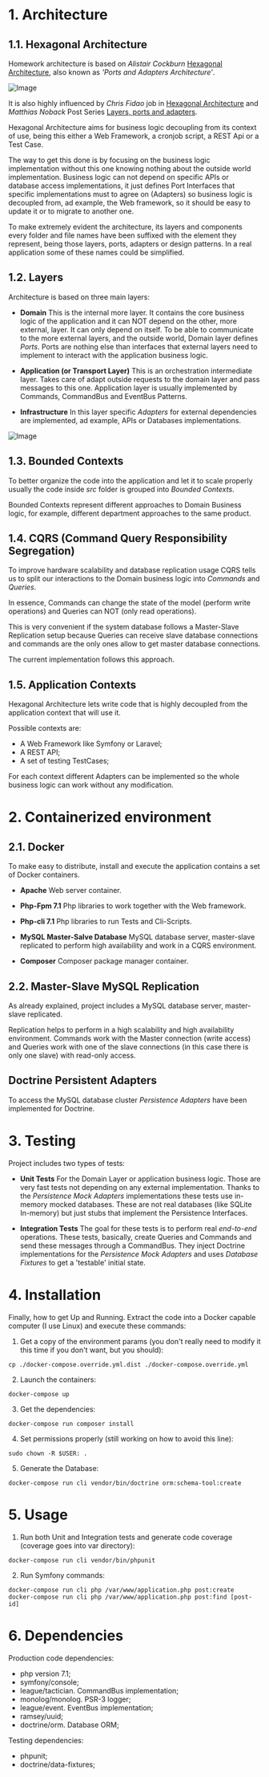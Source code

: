 # 1. Architecture

## 1.1. Hexagonal Architecture

Homework architecture is based on *Alistair Cockburn* 
[Hexagonal Architecture](http://alistair.cockburn.us/Hexagonal+architecture), also known as *'Ports and Adapters 
Architecture'*.

![Image](http://alistair.cockburn.us/get/2301)

It is also highly influenced by *Chris Fidao* job in [Hexagonal Architecture](http://fideloper.com/hexagonal-architecture)
and *Matthias Noback* Post Series [Layers, ports and adapters](https://matthiasnoback.nl/2017/08/layers-ports-and-adapters-part-2-layers/).

Hexagonal Architecture aims for business logic decoupling from its context of use, being this either a Web Framework, a 
cronjob script, a REST Api or a Test Case.

The way to get this done is by focusing on the business logic implementation without this one knowing nothing about the 
outside world implementation. Business logic can not depend on specific APIs or database access implementations, it just 
defines Port Interfaces that specific implementations must to agree on (Adapters) so business logic is decoupled from,
ad example, the Web framework, so it should be easy to update it or to migrate to another one. 

To make extremely evident the architecture, its layers and components every folder and file names have been suffixed 
with the element they represent, being those layers, ports, adapters or design patterns. In a real application some of 
these names could be simplified.

## 1.2. Layers

Architecture is based on three main layers:

* **Domain**
This is the internal more layer. It contains the core business logic of the application and it can NOT depend on the 
other, more external, layer. It can only depend on itself.
To be able to communicate to the more external layers, and the outside world, Domain layer defines *Ports*. Ports 
are nothing else than interfaces that external layers need to implement to interact with the application business logic. 

* **Application (or Transport Layer)**
This is an orchestration intermediate layer. Takes care of adapt outside requests to the domain layer and pass messages
to this one.
Application layer is usually implemented by Commands, CommandBus and EventBus Patterns. 

* **Infrastructure**
In this layer specific *Adapters* for external dependencies are implemented, ad example, APIs or Databases 
implementations.

![Image](https://speakerd.s3.amazonaws.com/presentations/de8629f0bf520131c2e20239d959ba18/slide_11.jpg?1400675141)

## 1.3. Bounded Contexts

To better organize the code into the application and let it to scale properly usually the code inside *src* folder is
grouped into *Bounded Contexts*.

Bounded Contexts represent different approaches to Domain Business logic, for example, different department approaches 
to the same product.

## 1.4. CQRS (Command Query Responsibility Segregation)

To improve hardware scalability and database replication usage CQRS tells us to split our interactions to the Domain 
business logic into *Commands* and *Queries*.

In essence, Commands can change the state of the model (perform write operations) and Queries can NOT (only read 
operations).

This is very convenient if the system database follows a Master-Slave Replication setup because Queries can receive 
slave database connections and commands are the only ones allow to get master database connections.

The current implementation follows this approach.

## 1.5. Application Contexts

Hexagonal Architecture lets write code that is highly decoupled from the application context that will use it.

Possible contexts are:

* A Web Framework like Symfony or Laravel;
* A REST API;
* A set of testing TestCases;  

For each context different Adapters can be implemented so the whole business logic can work without any modification.

# 2. Containerized environment

## 2.1. Docker

To make easy to distribute, install and execute the application contains a set of Docker containers.

* **Apache**
Web server container.
 
* **Php-Fpm 7.1**
Php libraries to work together with the Web framework.
 
* **Php-cli 7.1** 
Php libraries to run Tests and Cli-Scripts. 

* **MySQL Master-Salve Database**
MySQL database server, master-slave replicated to perform high availability and work in a CQRS environment.

* **Composer**
Composer package manager container.
 
## 2.2. Master-Slave MySQL Replication

As already explained, project includes a MySQL database server, master-slave replicated.

Replication helps to perform in a high scalability and high availability environment. 
Commands work with the Master connection (write access) and Queries work with one of the slave connections (in this 
case there is only one slave) with read-only access. 
 
## Doctrine Persistent Adapters

To access the MySQL database cluster *Persistence Adapters* have been implemented for Doctrine.

# 3. Testing

Project includes two types of tests:

* **Unit Tests**
For the Domain Layer or application business logic.
Those are very fast tests not depending on any external implementation.
Thanks to the *Persistence Mock Adapters* implementations these tests use in-memory mocked databases. These are not real 
databases (like SQLite In-memory) but just stubs that implement the Persistence Interfaces.

* **Integration Tests**
The goal for these tests is to perform real *end-to-end* operations.
These tests, basically, create Queries and Commands and send these messages through a CommandBus.
They inject Doctrine implementations for the *Persistence Mock Adapters* and uses *Database Fixtures* to get a 
'testable' initial state. 

# 4. Installation

Finally, how to get Up and Running. Extract the code into a Docker capable computer (I use Linux) and execute these 
commands:

1. Get a copy of the environment params (you don't really need to modify it this time if you don't want, but you should):
```
cp ./docker-compose.override.yml.dist ./docker-compose.override.yml
```

2. Launch the containers:
```
docker-compose up
```

3. Get the dependencies:
```
docker-compose run composer install
```

4. Set permissions properly (still working on how to avoid this line):
```
sudo chown -R $USER: .
```

5. Generate the Database:
```
docker-compose run cli vendor/bin/doctrine orm:schema-tool:create
```

# 5. Usage

1. Run both Unit and Integration tests and generate code coverage (coverage goes into var directory):  
```
docker-compose run cli vendor/bin/phpunit
```

2. Run Symfony commands: 
```
docker-compose run cli php /var/www/application.php post:create
docker-compose run cli php /var/www/application.php post:find [post-id]

```

# 6. Dependencies

Production code dependencies:

* php version 7.1;
* symfony/console;
* league/tactician. CommandBus implementation;
* monolog/monolog. PSR-3 logger;
* league/event. EventBus implementation;
* ramsey/uuid;
* doctrine/orm. Database ORM;
  
Testing dependencies:
  
* phpunit;
* doctrine/data-fixtures;
